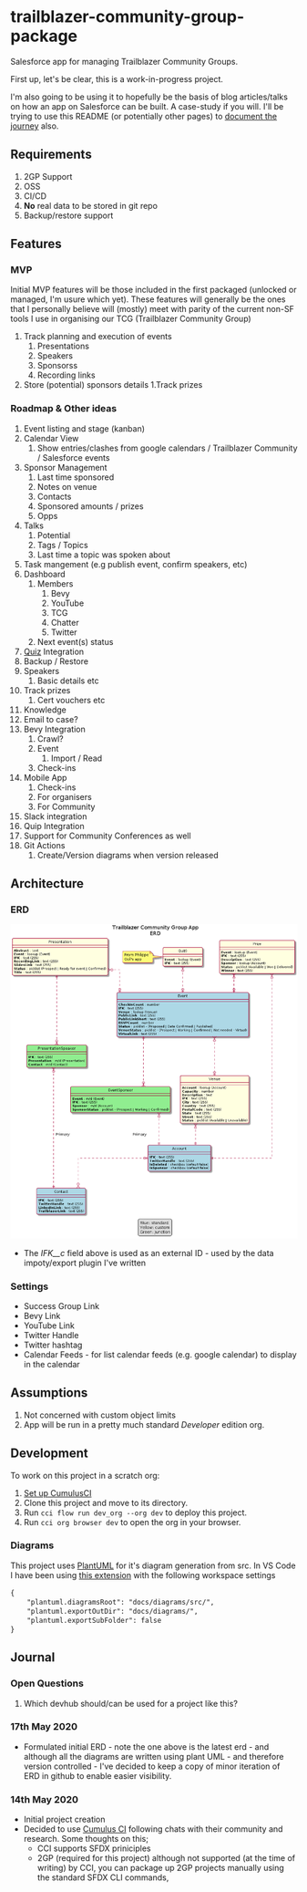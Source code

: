 # trailblazer-community-group-package

Salesforce app for managing Trailblazer Community Groups.

First up, let's be clear, this is a work-in-progress project.

I'm also going to be using it to hopefully be the basis of blog articles/talks on how an app on Salesforce can be built. A case-study if you will. I'll be trying to use this README (or potentially other pages) to [document the journey](#Journal) also.


## Requirements
1. 2GP Support
1. OSS
1. CI/CD
1. **No** real data to be stored in git repo
1. Backup/restore support

## Features

### MVP

Initial MVP features will be those included in the first packaged (unlocked or managed, I'm usure which yet). These features will generally be the ones that I personally believe will (mostly) meet with parity of the current non-SF tools I use in organising our TCG (Trailblazer Community Group)

1. Track planning and execution of events
    1. Presentations
    1. Speakers
    1. Sponsorss
    1. Recording links
1. Store (potential) sponsors details
1.Track prizes

### Roadmap & Other ideas

1. Event listing and stage (kanban)
1. Calendar View
    1. Show entries/clashes from google calendars / Trailblazer Community / Salesforce events
1. Sponsor Management
    1. Last time sponsored
    1. Notes on venue
    1. Contacts
    1. Sponsored amounts / prizes
    1. Opps
1. Talks
    1. Potential
    1. Tags / Topics
    1. Last time a topic was spoken about
1. Task mangement (e.g publish event, confirm speakers, etc)
1. Dashboard
    1. Members
        1. Bevy
        1. YouTube
        1. TCG
        1. Chatter
        1. Twitter
    1. Next event(s) status
1. [Quiz](https://github.com/pozil/quiz-host-app) Integration
1. Backup / Restore
1. Speakers
    1. Basic details etc
1. Track prizes
    1. Cert vouchers etc
1. Knowledge
1. Email to case?
1. Bevy Integration
    1. Crawl?
    1. Event
        1. Import / Read
    1. Check-ins
1. Mobile App
    1. Check-ins
    1. For organisers
    1. For Community
1. Slack integration
1. Quip Integration
1. Support for Community Conferences as well
1. Git Actions
    1. Create/Version diagrams when version released


## Architecture

### ERD
![ERD](/docs/diagrams/erd.png)

 - The _IFK__c_ field above is used as an external ID - used by the data impoty/export plugin I've written

### Settings
- Success Group Link
- Bevy Link
- YouTube Link
- Twitter Handle
- Twitter hashtag
- Calendar Feeds - for list calendar feeds (e.g. google calendar) to display in the calendar

## Assumptions

1. Not concerned with custom object limits
1. App will be run in a pretty much standard _Developer_ edition org.

## Development

To work on this project in a scratch org:

1. [Set up CumulusCI](https://cumulusci.readthedocs.io/en/latest/tutorial.html)
1. Clone this project and move to its directory.
2. Run `cci flow run dev_org --org dev` to deploy this project.
3. Run `cci org browser dev` to open the org in your browser.


### Diagrams

This project uses [PlantUML](https://plantuml.com/object-diagram) for it's diagram generation from src.
In VS Code I have been using [this extension](https://marketplace.visualstudio.com/items?itemName=jebbs.plantuml) with the following workspace settings
```
{
    "plantuml.diagramsRoot": "docs/diagrams/src/",
    "plantuml.exportOutDir": "docs/diagrams/",
    "plantuml.exportSubFolder": false
}
```

## Journal

### Open Questions

1. Which devhub should/can be used for a project like this?


### 17th May 2020
 - Formulated initial ERD - note the one above is the latest erd - and although all the diagrams are written using plant UML - and therefore version controlled - I've decided to keep a copy of minor iteration of ERD in github to enable easier visibility.

### 14th May 2020
 - Initial project creation
 - Decided to use [Cumulus CI](https://cumulusci.readthedocs.io/en/latest/tutorial.html) following chats with their community and research. Some thoughts on this;
   - CCI supports SFDX priniciples
   - 2GP (required for this project) although not supported (at the time of writing) by CCI, you can package up 2GP projects manually using the standard SFDX CLI commands,